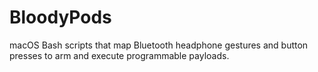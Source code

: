 # BloodyPods
macOS Bash scripts that map Bluetooth headphone gestures and button presses to arm and execute programmable payloads.
